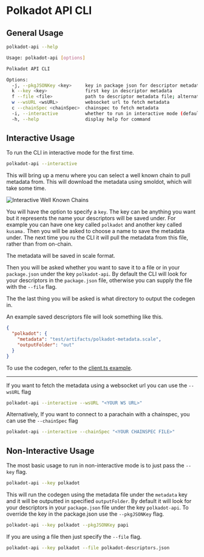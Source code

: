 # Polkadot API CLI

## General Usage

```sh
polkadot-api --help
```

```sh
Usage: polkadot-api [options]

Polkadot API CLI

Options:
  -j, --pkgJSONKey <key>     key in package json for descriptor metadata (default: "polkadot-api")
  k --key <key>              first key in descriptor metadata
  f --file <file>            path to descriptor metadata file; alternative to package json
  w --wsURL <wsURL>          websocket url to fetch metadata
  c --chainSpec <chainSpec>  chainspec to fetch metadata
  -i, --interactive          whether to run in interactive mode (default: false)
  -h, --help                 display help for command
```

## Interactive Usage

To run the CLI in interactive mode for the first time.

```sh
polkadot-api --interactive
```

This will bring up a menu where you can select a well known chain to pull metadata
from. This will download the metadata using smoldot, which will take some time.

![Interactive Well Known Chains](./img/interactive-wellknown-chains.png)

You will have the option to specify a `key`. The key can be anything you
want but it represents the name your descriptors will be saved under. For example
you can have one key called `polkadot` and another key called `kusama.` Then you
will be asked to choose a name to save the metadata under. The next time you ru
the CLI it will pull the metadata from this file, rather than from on-chain.

The metadata will be saved in scale format.

Then you will be asked whether you want to save it to a file or in your
`package.json` under the key `polkadot-api`. By default the CLI will look
for your descriptors in the `package.json` file, otherwise you can supply the
file with the `--file` flag.

The the last thing you will be asked is what directory to output the codegen in.

An example saved descriptors file will look something like this.

```json
{
  "polkadot": {
    "metadata": "test/artifacts/polkadot-metadata.scale",
    "outputFolder": "out"
  }
}
```

To use the codegen, refer to the [client.ts example](../../experiments/src/client.ts).

---

If you want to fetch the metadata using a websocket url you can use the `--wsURL` flag

```sh
polkadot-api --interactive --wsURL "<YOUR WS URL>"
```

Alternatively, If you want to connect to a parachain with a chainspec, you can use the `--chainSpec` flag

```sh
polkadot-api --interactive --chainSpec "<YOUR CHAINSPEC FILE>"
```

## Non-Interactive Usage

The most basic usage to run in non-interactive mode is to just pass the `--key` flag.

```sh
polkadot-api --key polkadot
```

This will run the codegen using the metadata file under the `metadata` key
and it will be outputted in specified `outputFolder`. By default it will
look for your descriptors in your `package.json` file under the key
`polkadot-api`. To override the key in the package.json use the `--pkgJSONKey` flag.

```sh
polkadot-api --key polkadot --pkgJSONKey papi
```

If you are using a file then just specify the `--file` flag.

```sh
polkadot-api --key polkadot --file polkadot-descriptors.json
```
